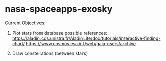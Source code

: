 # nasa-spaceapps-exosky
Current Objectives:
1. Plot stars from database
possible references: 
https://aladin.cds.unistra.fr/AladinLite/doc/tutorials/interactive-finding-chart/
https://www.cosmos.esa.int/web/gaia-users/archive

3. Draw constellations (between stars)

